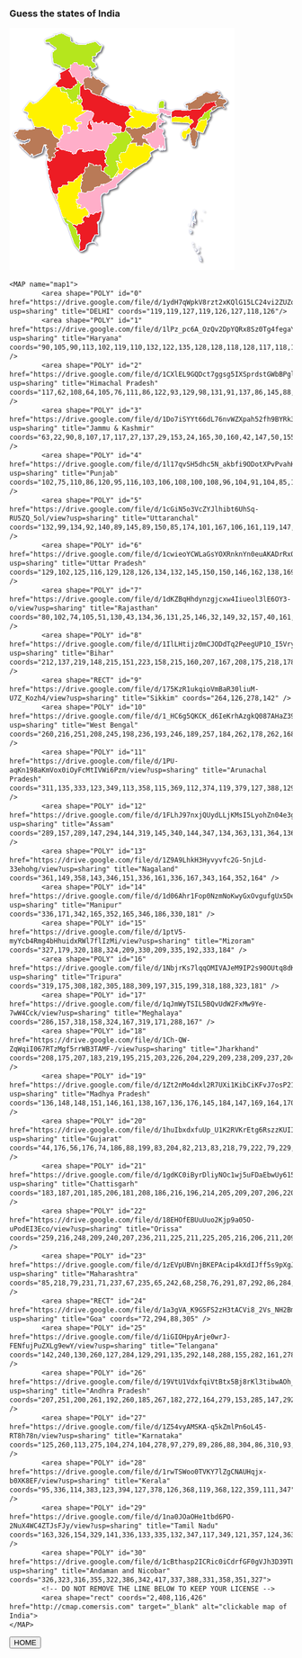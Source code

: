 <!DOCTYPE HTML>
<html>
<head>
<title>Guess the states of India</title>
<meta http-equiv="Content-Type" content="text/html; charset=iso-8859-1">
<style>

body {
  background-image: url('1.jpg');
  background-repeat: no-repeat;
  background-attachment: fixed;  
  background-size: cover;
}


.btn {
  border: none;
  background-color: inherit;
  padding: 14px 28px;
  font-size: 16px;
  cursor: pointer;
  display: inline-block;
}
.btn:hover {background: #eee;}

.success {color: green;}

.map {
    height: 200px;
    width: 400px;
    background: black;

    position: fixed;
    top: 30%;
    left: 50%;
    margin-top: -100px;
    margin-left: -200px;
}



.button {
  background-color: #4CAF50; /* Green */
  border: none;
  color: white;
  padding: 15px 32px;
  text-align: center;
  text-decoration: none;
  display: inline-block;
  font-size: 16px;
  margin: 4px 2px;
  cursor: pointer;
}

.button2 {background-color: #008CBA;} /* Blue */
.button3 {background-color: #f44336;} /* Red */ 
.button4 {background-color: #e7e7e7; color: black;} /* Gray */ 
.button5 {background-color: #555555;}

.center {
  margin: auto;
  width: 60%;
  padding: 200px;
  
.vertical-center {
  margin: 0;
  position: absolute;
    left: 50%;
  -ms-transform: translateY(-50%);
  transform: translateY(-50%);
}   
 

   
   
</style>
</head>
<body>


  <h3> Guess the states of India</h3>

  <div class="map"><IMG SRC="India-map.png" width="400" height="430" USEMAP="#map1" /></div>


	<MAP name="map1">
			<area shape="POLY" id="0" href="https://drive.google.com/file/d/1ydH7qWpkV8rzt2xKQlG15LC24vi2ZUZq/view?usp=sharing" title="DELHI" coords="119,119,127,119,126,127,118,126"/>
			<area shape="POLY" id="1" href="https://drive.google.com/file/d/1lPz_pc6A_OzQv2DpYQRx8Sz0Tg4fegaY/view?usp=sharing" title="Haryana" coords="90,105,90,113,102,119,110,132,122,135,128,128,118,128,117,118,124,115,126,105,130,102,122,96,112,107,103,109" />
			<area shape="POLY" id="2" href="https://drive.google.com/file/d/1CXlEL9GQDct7ggsg5IXSprdstGWbBPgl/view?usp=sharing" title="Himachal Pradesh" coords="117,62,108,64,105,76,111,86,122,93,129,98,131,91,137,86,145,88,143,76,139,69,131,66" />
			<area shape="POLY" id="3" href="https://drive.google.com/file/d/1Do7iSYYt66dL76nvWZXpah52fh9BYRk3/view?usp=sharing" title="Jammu & Kashmir" coords="63,22,90,8,107,17,117,27,137,29,153,24,165,30,160,42,147,50,155,68,146,72,131,65,124,65,118,60,108,64,106,70,101,74,78,63,74,43,82,36" />
			<area shape="POLY" id="4" href="https://drive.google.com/file/d/1l17qvSH5dhc5N_akbfi9ODotXPvPvahH/view?usp=sharing" title="Punjab" coords="102,75,110,86,120,95,116,103,106,108,100,108,96,104,91,104,85,103,81,98,90,91,89,79" />
			<area shape="POLY" id="5" href="https://drive.google.com/file/d/1cGiN5o3VcZYJlhibt6UhSq-RU5ZQ_5ol/view?usp=sharing" title="Uttaranchal" coords="132,99,134,92,140,89,145,89,150,85,174,101,167,106,161,119,147,116,146,111,140,107,135,107" />
			<area shape="POLY" id="6" href="https://drive.google.com/file/d/1cwieoYCWLaGsYOXRnknYn0euAKADrRxO/view?usp=sharing" title="Uttar Pradesh" coords="129,102,125,116,129,128,126,134,132,145,150,150,146,162,138,169,139,177,146,182,146,168,164,167,174,170,182,169,197,174,198,183,203,184,207,174,204,168,213,159,221,159,212,153,215,148,211,138,187,134,169,123,156,121,145,114,140,109,133,109" />
			<area shape="POLY" id="7" href="https://drive.google.com/file/d/1dKZBqHhdynzgjcxw4Iiueol3lE6OY3-o/view?usp=sharing" title="Rajasthan" coords="80,102,74,105,51,130,43,134,36,131,25,146,32,149,32,157,40,161,46,175,57,174,72,181,77,188,88,197,93,187,94,171,103,172,108,176,104,185,111,181,120,181,121,173,126,170,121,168,115,163,117,158,137,147,129,147,130,143,125,135,118,135,109,133,100,119,89,114,87,105" />
			<area shape="POLY" id="8" href="https://drive.google.com/file/d/1IlLHtijz0mCJODdTq2PeegUP1O_I5Vry/view?usp=sharing" title="Bihar" coords="212,137,219,148,215,151,223,158,215,160,207,167,208,175,218,178,235,174,242,177,251,171,256,166,261,166,262,153,237,149" />
			<area shape="RECT" id="9" href="https://drive.google.com/file/d/175KzR1ukqioVmBaR30liuM-U7Z_Kozh4/view?usp=sharing" title="Sikkim" coords="264,126,278,142" />
			<area shape="POLY" id="10" href="https://drive.google.com/file/d/1_HC6g5QKCK_d6IeKrhAzgkQ087AHaZ39/view?usp=sharing" title="West Bengal" coords="260,216,251,208,245,198,236,193,246,189,257,184,262,178,262,168,263,153,263,142,275,144,287,149,286,156,273,152,269,161,275,167,268,175,274,183,275,193,278,216,268,217" />
			<area shape="POLY" id="11" href="https://drive.google.com/file/d/1PU-aqKn198aKmVox0iOyFcMtIVWi6Pzm/view?usp=sharing" title="Arunachal Pradesh" coords="311,135,333,123,349,113,358,115,369,112,374,119,379,127,388,129,385,139,370,140,360,145,359,140,368,135,364,129,346,133,340,142,320,143" />
			<area shape="POLY" id="12" href="https://drive.google.com/file/d/1FLhJ97nxjQUydLLjKMsI5LyohZn04e3g/view?usp=sharing" title="Assam" coords="289,157,289,147,294,144,319,145,340,144,347,134,363,131,364,136,346,149,334,162,331,176,325,179,321,174,327,165,319,156,306,157" />
			<area shape="POLY" id="13" href="https://drive.google.com/file/d/1Z9A9LhkH3Hyvyvfc2G-5njLd-33ehohg/view?usp=sharing" title="Nagaland" coords="361,149,358,143,346,151,336,161,336,167,343,164,352,164" />
			<area shape="POLY" id="14" href="https://drive.google.com/file/d/1d06Ahr1Fop0NzmNoKwyGxOvgufgUx5De/view?usp=sharing" title="Manipur" coords="336,171,342,165,352,165,346,186,330,181" />
			<area shape="POLY" id="15" href="https://drive.google.com/file/d/1ptV5-myYcb4Rmg4bHhuidxRWl7flIzMi/view?usp=sharing" title="Mizoram" coords="327,179,320,188,324,209,330,209,335,192,333,184" />
			<area shape="POLY" id="16" href="https://drive.google.com/file/d/1NbjrKs7lqqOMIVAJeM9IP2s90OUtq8dK/view?usp=sharing" title="Tripura" coords="319,175,308,182,305,188,309,197,315,199,318,188,323,181" />
			<area shape="POLY" id="17" href="https://drive.google.com/file/d/1qJmWyTSIL5BQvUdW2FxMw9Ye-7wW4Cck/view?usp=sharing" title="Meghalaya" coords="286,157,318,158,324,167,319,171,288,167" />
			<area shape="POLY" id="18" href="https://drive.google.com/file/d/1Ch-QW-ZqWqiI067RTzMgf5rrWB3TAMF-/view?usp=sharing" title="Jharkhand" coords="208,175,207,183,219,195,215,203,226,204,229,209,238,209,237,204,249,207,236,193,238,188,259,180,259,168,256,168,250,177,242,179,234,176,219,180" />
			<area shape="POLY" id="19" href="https://drive.google.com/file/d/1Zt2nMo4dxl2R7UXi1KibCiKFvJ7osP21/view?usp=sharing" title="Madhya Pradesh" coords="136,148,148,151,146,161,138,167,136,176,145,184,147,169,164,170,181,171,196,176,196,184,190,186,182,186,182,190,188,194,182,204,178,204,171,218,162,216,153,215,141,218,132,218,131,214,122,215,115,223,110,219,90,214,86,210,86,204,92,197,95,188,96,173,102,174,108,176,104,185,112,184,121,184,123,176,129,169,122,166,117,164,119,159" />
			<area shape="POLY" id="20" href="https://drive.google.com/file/d/1huIbxdxfuUp_U1K2RVKrEtg6RszzKUII/view?usp=sharing" title="Gujarat" coords="44,176,56,176,74,186,88,199,83,204,82,213,83,218,79,222,79,229,75,229,71,236,66,233,62,207,58,222,38,229,15,206,33,203,24,200,6,190,6,184,14,183,18,179,26,181,39,180" />
			<area shape="POLY" id="21" href="https://drive.google.com/file/d/1gdKC0iByrDliyNOc1wj5uFDaEbwUy615/view?usp=sharing" title="Chattisgarh" coords="183,187,201,185,206,181,208,186,216,196,214,205,209,207,206,220,197,221,194,224,197,238,189,236,193,251,183,264,179,265,179,261,169,255,170,249,177,244,171,239,173,231,170,223,179,206,184,206,190,193" />
			<area shape="POLY" id="22" href="https://drive.google.com/file/d/18EHOfEBUuUuo2Kjp9a05O-uPodEI3Eco/view?usp=sharing" title="Orissa" coords="259,216,248,209,240,207,236,211,225,211,225,205,216,206,211,209,207,223,198,222,196,226,199,238,192,239,194,251,187,262,194,259,200,259,207,247,213,251,221,250,243,238,252,230,251,221" />
			<area shape="POLY" id="23" href="https://drive.google.com/file/d/1zEVpUBVnjBKEPAcip4kXdIJff5s9pXgJ/view?usp=sharing" title="Maharashtra" coords="85,218,79,231,71,237,67,235,65,242,68,258,76,291,87,292,86,284,102,277,102,271,113,272,125,257,129,259,135,248,141,239,150,243,163,244,164,252,167,253,167,247,173,244,169,236,171,230,168,220,155,218,140,221,132,221,129,217,123,217,115,225,109,221,90,215" />
			<area shape="RECT" id="24" href="https://drive.google.com/file/d/1a3gVA_K9GSFS2zH3tACVi8_2Vs_NH2Bm/view?usp=sharing" title="Goa" coords="72,294,88,305" />
			<area shape="POLY" id="25" href="https://drive.google.com/file/d/1iGIOHpyArje0wrJ-FENfujPuZXLg9ewY/view?usp=sharing" title="Telangana" coords="142,240,130,260,127,284,129,291,135,292,148,288,155,282,161,278,172,275,182,270,182,266,176,266,176,260,162,254,162,245" />
			<area shape="POLY" id="26" href="https://drive.google.com/file/d/19VtU1VdxfqiVtBtx5Bj8rKl3tibwAOh_/view?usp=sharing" title="Andhra Pradesh" coords="207,251,200,261,192,260,185,267,182,272,164,279,153,285,147,292,133,293,123,293,120,305,121,314,126,320,133,318,141,325,140,335,148,329,163,325,163,299,173,293,178,286,190,283,192,274,218,253" />
			<area shape="POLY" id="27" href="https://drive.google.com/file/d/1Z54vyAMSKA-q5kZmlPn6oL45-RT8h78n/view?usp=sharing" title="Karnataka" coords="125,260,113,275,104,274,104,278,97,279,89,286,88,304,86,310,93,333,101,337,113,346,120,347,130,345,129,337,134,331,137,333,138,328,134,322,122,322,119,313,117,305,121,292,130,292,124,284,129,262" />
			<area shape="POLY" id="28" href="https://drive.google.com/file/d/1rwTSWoo0TVKY7lZgCNAUHqjx-b0XK8EF/view?usp=sharing" title="Kerala" coords="95,336,114,383,123,394,127,378,126,368,119,368,122,359,111,347" />
			<area shape="POLY" id="29" href="https://drive.google.com/file/d/1na0JOaOHe1tbd6PO-2NuX4WC4ZTJsFJy/view?usp=sharing" title="Tamil Nadu" coords="163,326,154,329,141,336,133,335,132,347,117,349,121,357,124,363,128,366,128,378,125,392,130,396,135,394,139,382,153,384,149,374,157,368" /> 
			<area shape="POLY" id="30" href="https://drive.google.com/file/d/1cBthasp2ICRic0iCdrfGF0gVJh3D39TL/view?usp=sharing" title="Andaman and Nicobar" coords="326,323,316,355,322,386,342,417,337,388,331,358,351,327">
			<!-- DO NOT REMOVE THE LINE BELOW TO KEEP YOUR LICENSE -->
			<area shape="rect" coords="2,408,116,426" href="http://cmap.comersis.com" target="_blank" alt="clickable map of India">
	</MAP>
  
  <div class="vertical-center">
<button class="button button2" onclick="document.location='index.html'">HOME</button>
</div>

</body>
</html>
